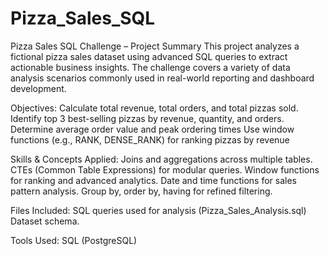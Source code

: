 # Pizza_Sales_SQL

Pizza Sales SQL Challenge – Project Summary
This project analyzes a fictional pizza sales dataset using advanced SQL queries to extract actionable business insights. The challenge covers a variety of data analysis scenarios commonly used in real-world reporting and dashboard development.

Objectives:
Calculate total revenue, total orders, and total pizzas sold.
Identify top 3 best-selling pizzas by revenue, quantity, and orders.
Determine average order value and peak ordering times
Use window functions (e.g., RANK, DENSE_RANK) for ranking pizzas by revenue

Skills & Concepts Applied:
Joins and aggregations across multiple tables.
CTEs (Common Table Expressions) for modular queries.
Window functions for ranking and advanced analytics.
Date and time functions for sales pattern analysis.
Group by, order by, having for refined filtering.

Files Included:
SQL queries used for analysis (Pizza_Sales_Analysis.sql)
Dataset schema.

Tools Used:
SQL (PostgreSQL)
